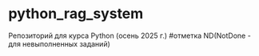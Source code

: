 # python_rag_system

Репозиторий для курса Python (осень 2025 г.)
#отметка ND(NotDone - для невыполненных заданий)